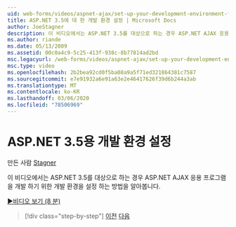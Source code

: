 ```yaml
---
uid: web-forms/videos/aspnet-ajax/set-up-your-development-environment-for-aspnet-35
title: ASP.NET 3.5에 대 한 개발 환경 설정 | Microsoft Docs
author: JoeStagner
description: 이 비디오에서는 ASP.NET 3.5를 대상으로 하는 경우 ASP.NET AJAX 응용 프로그램을 개발 하기 위한 개발 환경을 설정 하는 방법을 알아봅니다.
ms.author: riande
ms.date: 05/13/2009
ms.assetid: 00c0a4c9-5c25-413f-938c-8b77814ad2bd
msc.legacyurl: /web-forms/videos/aspnet-ajax/set-up-your-development-environment-for-aspnet-35
msc.type: video
ms.openlocfilehash: 2b2bea92cd0f5ba08a9a5f71ed321864381c7587
ms.sourcegitcommit: e7e91932a6e91a63e2e46417626f39d6b244a3ab
ms.translationtype: MT
ms.contentlocale: ko-KR
ms.lasthandoff: 03/06/2020
ms.locfileid: "78506969"
---
```

# <a name="set-up-your-development-environment-for-aspnet-35"></a>ASP.NET 3.5용 개발 환경 설정

만든 사람 [Stagner](https://github.com/JoeStagner)

이 비디오에서는 ASP.NET 3.5를 대상으로 하는 경우 ASP.NET AJAX 응용 프로그램을 개발 하기 위한 개발 환경을 설정 하는 방법을 알아봅니다.

[&#9654;비디오 보기 (8 분)](https://channel9.msdn.com/Blogs/ASP-NET-Site-Videos/set-up-your-development-environment-for-aspnet-35)

> [!div class="step-by-step"]
> [이전](how-to-dynamically-add-controls-to-a-web-page.md)
> [다음](set-up-your-development-environment-for-aspnet-20.md)
